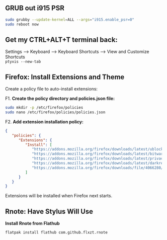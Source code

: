 ## GRUB out i915 PSR
   ```bash
   sudo grubby --update-kernel=ALL --args="i915.enable_psr=0"
   sudo reboot now
   ```

## Get my CTRL+ALT+T terminal back:
   Settings --> Keyboard --> Keyboard Shortcuts --> View and Customize Shortcuts \
   `ptyxis --new-tab`

## Firefox: Install Extensions and Theme

Create a policy file to auto-install extensions:

F1. **Create the policy directory and policies.json file:**
   ```bash
   sudo mkdir -p /etc/firefox/policies
   sudo nano /etc/firefox/policies/policies.json
   ```

F2. **Add extension installation policy:**
```json
{
   "policies": {
      "Extensions": {
         "Install": [
            "https://addons.mozilla.org/firefox/downloads/latest/ublock-origin/latest.xpi",
            "https://addons.mozilla.org/firefox/downloads/latest/bitwarden-password-manager/latest.xpi",
            "https://addons.mozilla.org/firefox/downloads/latest/privacy-com/latest.xpi",
            "https://addons.mozilla.org/firefox/downloads/latest/darkreader/latest.xpi",
            "https://addons.mozilla.org/firefox/downloads/file/4066280/lush_bold-2.1.xpi"
         ]
      }
   }
}
```

Extensions will be installed when Firefox next starts.

## Rnote: Have Stylus Will Use
**Install Rnote from Flathub** 
   ```bash
   flatpak install flathub com.github.flxzt.rnote
   ```
